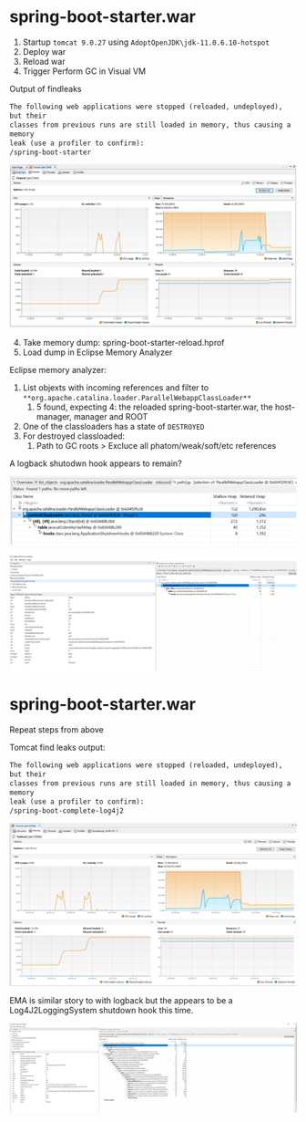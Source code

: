

# spring-boot-starter.war

1. Startup `tomcat 9.0.27` using `AdoptOpenJDK\jdk-11.0.6.10-hotspot`
2. Deploy war
3. Reload war
4. Trigger Perform GC in Visual VM



Output of findleaks



```
The following web applications were stopped (reloaded, undeployed), but their
classes from previous runs are still loaded in memory, thus causing a memory
leak (use a profiler to confirm):
/spring-boot-starter
```



![](./deploy-and-reload-of-spring-boot-starter.war.png)



4. Take memory dump: spring-boot-starter-reload.hprof
5. Load dump in Eclipse Memory Analyzer



Eclipse memory analyzer:

1. List objexts with incoming references and filter to `**org.apache.catalina.loader.ParallelWebappClassLoader** `
   1. 5 found, expecting 4: the reloaded spring-boot-starter.war, the host-manager, manager and ROOT
2. One of the classloaders has a state of `DESTROYED`
3. For destroyed classloaded:
   1. Path to GC roots > Excluce all phatom/weak/soft/etc references 



A logback shutodwn hook appears to remain?



![](./spring-boot-starter-ema-hierarchy.png)



![](./spring-boot-starter-ema-hierarchy-with-context-loader.png)



# spring-boot-starter.war

Repeat steps from above

Tomcat find leaks output:

```
The following web applications were stopped (reloaded, undeployed), but their
classes from previous runs are still loaded in memory, thus causing a memory
leak (use a profiler to confirm):
/spring-boot-complete-log4j2
```





![](./deploy-and-reload-of-spring-boot-log4j2.war.png)



EMA is similar story to with logback but the appears to be a Log4J2LoggingSystem shutdown hook this time. 

![](./spring-boot-log4j2-ema.png)








